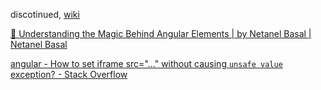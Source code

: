 discotinued, [wiki](https://en.wikipedia.org/wiki/AngularJS)

[🎩 Understanding the Magic Behind Angular Elements | by Netanel Basal | Netanel Basal](https://netbasal.com/understanding-the-magic-behind-angular-elements-8e6804f32e9f)


[angular - How to set iframe src="..." without causing `unsafe value` exception? - Stack Overflow](https://stackoverflow.com/questions/38037760/how-to-set-iframe-src-without-causing-unsafe-value-exception)
